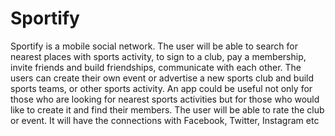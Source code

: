 # Sportify
Sportify is a mobile social network.  The user will be able to search for nearest places with sports activity, to sign to a club, pay a membership, invite friends and build friendships, communicate with each other. The users can create their own event or advertise a new sports club and build sports teams, or other sports activity. An app could be useful not only for those who are looking for nearest sports activities but for those who would like to create it and find their members. The user will be able to rate the club or event. It will have the connections with Facebook, Twitter, Instagram etc
